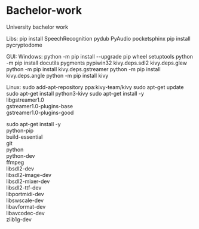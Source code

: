 # Bachelor-work
University bachelor work

Libs:
pip install SpeechRecognition pydub PyAudio pocketsphinx
pip install pycryptodome

GUI:
Windows:
python -m pip install --upgrade pip wheel setuptools
python -m pip install docutils pygments pypiwin32 kivy.deps.sdl2 kivy.deps.glew
python -m pip install kivy.deps.gstreamer
python -m pip install kivy.deps.angle
python -m pip install kivy

Linux:
sudo add-apt-repository ppa:kivy-team/kivy
sudo apt-get update
sudo apt-get install python3-kivy
sudo apt-get install -y \
    libgstreamer1.0 \
    gstreamer1.0-plugins-base \
    gstreamer1.0-plugins-good
    
sudo apt-get install -y \
    python-pip \
    build-essential \
    git \
    python \
    python-dev \
    ffmpeg \
    libsdl2-dev \
    libsdl2-image-dev \
    libsdl2-mixer-dev \
    libsdl2-ttf-dev \
    libportmidi-dev \
    libswscale-dev \
    libavformat-dev \
    libavcodec-dev \
    zlib1g-dev
